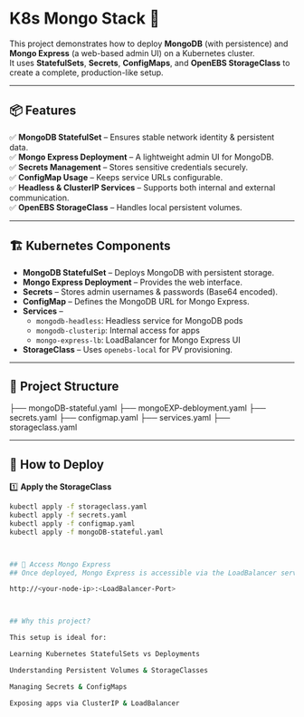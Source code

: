 # K8s Mongo Stack 🚀

This project demonstrates how to deploy **MongoDB** (with persistence) and **Mongo Express** (a web-based admin UI) on a Kubernetes cluster.  
It uses **StatefulSets**, **Secrets**, **ConfigMaps**, and **OpenEBS StorageClass** to create a complete, production-like setup.

---

## 📦 Features
✅ **MongoDB StatefulSet** – Ensures stable network identity & persistent data.  
✅ **Mongo Express Deployment** – A lightweight admin UI for MongoDB.  
✅ **Secrets Management** – Stores sensitive credentials securely.  
✅ **ConfigMap Usage** – Keeps service URLs configurable.  
✅ **Headless & ClusterIP Services** – Supports both internal and external communication.  
✅ **OpenEBS StorageClass** – Handles local persistent volumes.

---

## 🏗️ Kubernetes Components
- **MongoDB StatefulSet** – Deploys MongoDB with persistent storage.
- **Mongo Express Deployment** – Provides the web interface.
- **Secrets** – Stores admin usernames & passwords (Base64 encoded).
- **ConfigMap** – Defines the MongoDB URL for Mongo Express.
- **Services** – 
  - `mongodb-headless`: Headless service for MongoDB pods
  - `mongodb-clusterip`: Internal access for apps
  - `mongo-express-lb`: LoadBalancer for Mongo Express UI
- **StorageClass** – Uses `openebs-local` for PV provisioning.

---

## 📂 Project Structure

├── mongoDB-stateful.yaml
├── mongoEXP-debloyment.yaml
├── secrets.yaml
├── configmap.yaml
├── services.yaml
├── storageclass.yaml


---

## 🚀 How to Deploy
1️⃣ **Apply the StorageClass**

```bash
kubectl apply -f storageclass.yaml
kubectl apply -f secrets.yaml
kubectl apply -f configmap.yaml
kubectl apply -f mongoDB-stateful.yaml



## 🚀 Access Mongo Express
## Once deployed, Mongo Express is accessible via the LoadBalancer service:

http://<your-node-ip>:<LoadBalancer-Port>



## Why this project?

This setup is ideal for:

Learning Kubernetes StatefulSets vs Deployments

Understanding Persistent Volumes & StorageClasses

Managing Secrets & ConfigMaps

Exposing apps via ClusterIP & LoadBalancer

